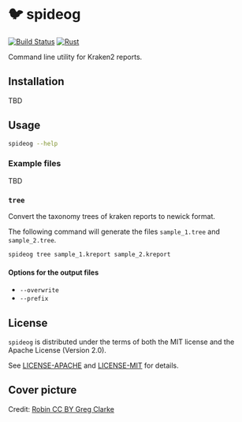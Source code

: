 # 🐦 spideog

[![Build Status](https://travis-ci.com/jeanmanguy/spideog.svg?branch=main)](https://travis-ci.com/jeanmanguy/spideog)
[![Rust](https://github.com/jeanmanguy/spideog/workflows/Rust/badge.svg?branch=main)](https://github.com/jeanmanguy/spideog/actions?query=workflow%3ARust)


Command line utility for Kraken2 reports.

## Installation

TBD

## Usage

```sh
spideog --help
```

### Example files

TBD

### `tree`

Convert the taxonomy trees of kraken reports to newick format.

The following command will generate the files `sample_1.tree` and `sample_2.tree`.

```sh
spideog tree sample_1.kreport sample_2.kreport
```

#### Options for the output files

- `--overwrite` 
- `--prefix` 

## License

`spideog` is distributed under the terms of both the MIT license and the
Apache License (Version 2.0).

See [LICENSE-APACHE](./LICENSE-APACHE) and [LICENSE-MIT](./LICENSE-MIT) for
details.

## Cover picture

Credit: [Robin CC BY Greg Clarke](https://www.flickr.com/photos/leppre/25468458218)
